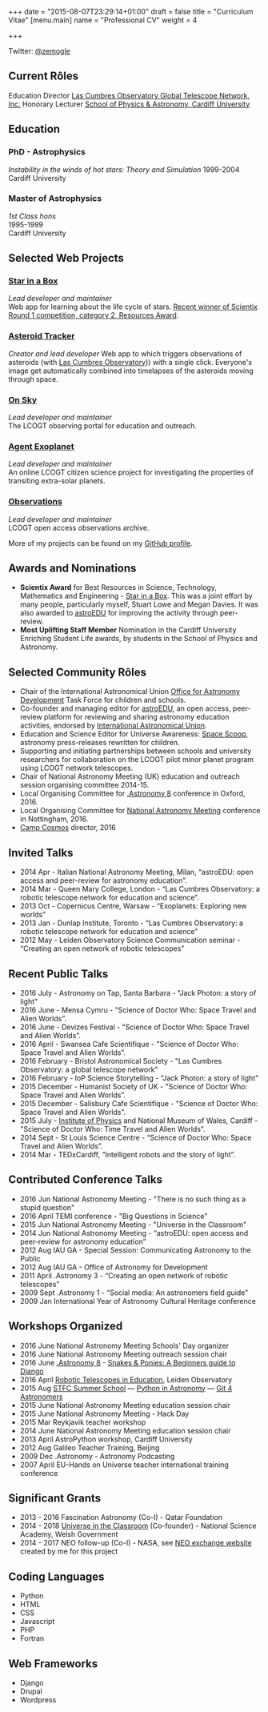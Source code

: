 +++
date = "2015-08-07T23:29:14+01:00"
draft = false
title = "Curriculum Vitae"
[menu.main]
name = "Professional CV"
weight = 4

+++

Twitter: [@zemogle](http://twitter.com/zemogle)


## Current Rôles

Education Director
[Las Cumbres Observatory Global Telescope Network, Inc.](http://lcogt.net)
Honorary Lecturer
[School of Physics & Astronomy, Cardiff University](http://www.astro.cardiff.ac.uk)


## Education
### PhD - Astrophysics
*Instability in the winds of hot stars: Theory and Simulation*
1999-2004
Cardiff University  

### Master of Astrophysics
*1st Class hons*  
1995-1999  
Cardiff University  

## Selected Web Projects

### [Star in a Box](http://lcogt.net/starinabox)
*Lead developer and maintainer*  
Web app for learning about the life cycle of stars. [Recent winner of Scientix Round 1 competition, category 2, Resources Award](http://www.iau.org/news/announcements/detail/ann14032/).

### [Asteroid Tracker](http://asteroidtracker.lcogt.net)
*Creator and lead developer*
Web app to which triggers observations of asteroids (with [Las Cumbres Observatory](http://lcogt.net))) with a single click. Everyone's image get automatically combined into timelapses of the asteroids moving through space.

### [On Sky](http://lcogt.net/blog/egomez/introducing-sky)
*Lead developer and maintainer*  
The LCOGT observing portal for education and outreach.

### [Agent Exoplanet](http://lcogt.net/agentexoplanet)
*Lead developer and maintainer*  
An online LCOGT citizen science project for investigating the properties of transiting extra-solar planets.

### [Observations](http://lcogt.net/observations)
*Lead developer and maintainer*  
LCOGT open access observations archive.

More of my projects can be found on my [GitHub profile](https://github.com/zemogle/).

## Awards and Nominations
- **Scientix Award** for Best Resources in Science, Technology, Mathematics and Engineering - [Star in a Box](http://lcogt.net/siab/). This was a joint effort by many people, particularly myself, Stuart Lowe and Megan Davies. It was also awarded to [astroEDU](http://iau.org/astroedu) for improving the activity through peer-review.
- **Most Uplifting Staff Member** Nomination in the Cardiff University Enriching Student Life awards, by students in the School of Physics and Astronomy.


## Selected Community Rôles
- Chair of the International Astronomical Union [Office for Astronomy Development](http://astro4dev.org) Task Force for children and schools.
- Co-founder and managing editor for [astroEDU](http://iau.org/astroedu), an open access, peer-review platform for reviewing and sharing astronomy education activities, endorsed by [International Astronomical Union](http://iau.org).
- Education and Science Editor for Universe Awareness: [Space Scoop](http://spacescoop.org), astronomy press-releases rewritten for children.
- Supporting and initiating partnerships between schools and university researchers for collaboration on the LCOGT pilot minor planet program using LCOGT network telescopes.
- Chair of National Astronomy Meeting (UK) education and outreach session organising committee 2014-15.
- Local Organising Committee for [.Astronomy 8](http://dotastronomy.com) conference in Oxford, 2016.
- Local Organising Committee for [National Astronomy Meeting](http://nam2016.org) conference in Nottingham, 2016.
- [Camp Cosmos](http://lcogt.net/campcosmos/) director, 2016

## Invited Talks
- 2014 Apr - Italian National Astronomy Meeting, Milan, “astroEDU: open access and peer-review for astronomy education”.
- 2014 Mar - Queen Mary College, London - “Las Cumbres Observatory: a robotic telescope network for education and science”.
- 2013 Oct - Copernicus Centre, Warsaw - “Exoplanets: Exploring new worlds”
- 2013 Jan - Dunlap Institute, Toronto - “Las Cumbres Observatory: a robotic telescope network for education and science”
- 2012 May - Leiden Observatory Science Communication seminar  - “Creating an open network of robotic telescopes”

## Recent Public Talks
- 2016 July - Astronomy on Tap, Santa Barbara - "Jack Photon: a story of light"
- 2016 June - Mensa Cymru - "Science of Doctor Who: Space Travel and Alien Worlds”.
- 2016 June - Devizes Festival - "Science of Doctor Who: Space Travel and Alien Worlds”.
- 2016 April - Swansea Cafe Scientifique - "Science of Doctor Who: Space Travel and Alien Worlds”.
- 2016 February - Bristol Astronomical Society - "Las Cumbres Observatory: a global telescope network"
- 2016 February - IoP Science Storytelling - "Jack Photon: a story of light"
- 2015 December - Humanist Society of UK - "Science of Doctor Who: Space Travel and Alien Worlds”.
- 2015 December - Salisbury Cafe Scientifique - "Science of Doctor Who: Space Travel and Alien Worlds”.
- 2015 July - [Institute of Physics](http://www.iop.org) and National Museum of Wales, Cardiff - "Science of Doctor Who: Time Travel and Alien Worlds”.
- 2014 Sept - St Louis Science Centre - “Science of Doctor Who: Space Travel and Alien Worlds”.
- 2014 Mar - TEDxCardiff, “Intelligent robots and the story of light”.


## Contributed Conference Talks
- 2016 Jun National Astronomy Meeting - "There is no such thing as a stupid question"
- 2016 April TEMI conference - "Big Questions in Science"
- 2015 Jun National Astronomy Meeting - "Universe in the Classroom"
- 2014 Jun National Astronomy Meeting - “astroEDU: open access and peer-review for astronomy education”
- 2012 Aug IAU GA - Special Session: Communicating Astronomy to the Public
- 2012 Aug IAU GA - Office of Astronomy for Development
- 2011 April .Astronomy 3 - “Creating an open network of robotic telescopes”
- 2009 Sept .Astronomy 1 - “Social media: An astronomers field guide”
- 2009 Jan International Year of Astronomy Cultural Heritage conference

## Workshops Organized
- 2016 June National Astronomy Meeting Schools' Day organizer
- 2016 June National Astronomy Meeting outreach session chair
- 2016 June [.Astronomy 8](http://dotastronomy.com) - [Snakes &amp; Ponies: A Beginners guide to Django](http://www.zemogle.uk/django-tutorial/)
- 2016 April [Robotic Telescopes in Education](https://lcogt.net/edurobot16/), Leiden Observatory
- 2015 Aug [STFC Summer School](http://sites.cardiff.ac.uk/astronomy-summer-school/)
— [Python in Astronomy](http://www.darkmattersheep.uk/blog/python4cardiff/)
— [Git 4 Astronomers](http://www.darkmattersheep.uk/blog/git-4-astronomers/)
- 2015 June National Astronomy Meeting education session chair
- 2015 June National Astronomy Meeting - Hack Day
- 2015 Mar Reykjavik teacher workshop
- 2014 June National Astronomy Meeting education session chair
- 2013 April AstroPython workshop, Cardiff University
- 2012 Aug Galileo Teacher Training, Beijing
- 2009 Dec .Astronomy - Astronomy Podcasting
- 2007 April EU-Hands on Universe teacher international training conference

## Significant Grants
- 2013 - 2016 Fascination Astronomy (Co-I) - Qatar Foundation
- 2014 - 2018 [Universe in the Classroom](http://universe.wales) (Co-founder) - National Science Academy, Welsh Government
- 2014 - 2017 NEO follow-up (Co-I) - NASA, see [NEO exchange website](http://lcogt.net/neoexchange/) created by me for this project

## Coding Languages

- Python
- HTML
- CSS
- Javascript
- PHP
- Fortran

## Web Frameworks
- Django
- Drupal
- Wordpress
